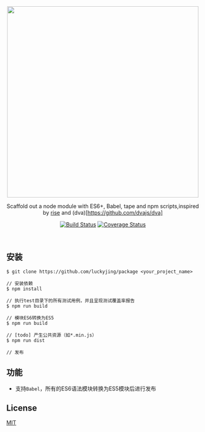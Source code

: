 <div align="center">
  <a href="https://github.com/luckyjing/package">
    <img width=500px src="https://camo.githubusercontent.com/df6f023009d1a130cb9f353aca01129c05ae9548/68747470733a2f2f706172746e6572732e6e706d6a732e636f6d2f7765656b6c792f7765656b6c792d6865616465722d626f7865732d726574696e612e706e67">
  </a>

Scaffold out a node module with ES6+, Babel, tape and npm scripts,inspired by [rise](https://github.com/jbucaran/rise) and (dva)[https://github.com/dvajs/dva]

[![Build Status](https://img.shields.io/travis/luckyjing/package.svg?style=flat)](https://travis-ci.org/luckyjing/package)
[![Coverage Status](https://img.shields.io/coveralls/luckyjing/package.svg?style=flat)](https://coveralls.io/r/luckyjing/package)

</div>
<br>

## 安装

```
$ git clone https://github.com/luckyjing/package <your_project_name>

// 安装依赖
$ npm install

// 执行test目录下的所有测试用例，并且呈现测试覆盖率报告
$ npm run build

// 模块ES6转换为ES5
$ npm run build

// [todo] 产生公共资源（如*.min.js）
$ npm run dist

// 发布

```

## 功能

- 支持`Babel`，所有的ES6语法模块转换为ES5模块后进行发布


## License

[MIT](https://tldrlegal.com/license/mit-license)
